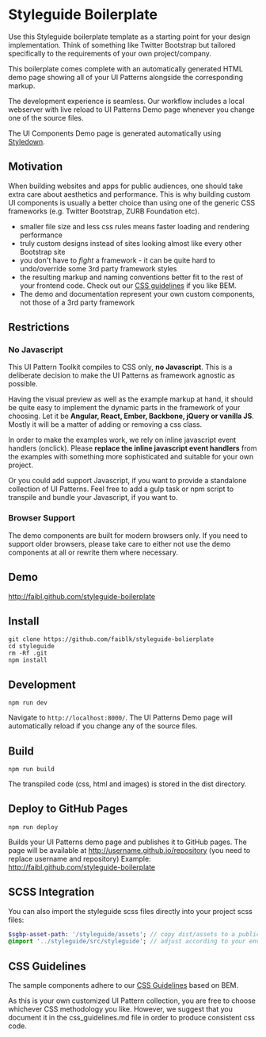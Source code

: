 # Styleguide Boilerplate

Use this Styleguide boilerplate template as a starting point for your design implementation. Think of something like Twitter Bootstrap but tailored specifically to the requirements of your own project/company.

This boilerplate comes complete with an automatically generated HTML demo page showing all of your UI Patterns alongside the corresponding markup.

The development experience is seamless. Our workflow includes a local webserver with live reload to UI Patterns Demo page whenever you change one of the source files.

The UI Components Demo page is generated automatically using [Styledown](https://github.com/styledown/styledown).


## Motivation

When building websites and apps for public audiences, one should take extra care about aesthetics and performance. This is why building custom UI components is usually a better choice than using one of the generic CSS frameworks (e.g. Twitter Bootstrap, ZURB Foundation etc).
 
* smaller file size and less css rules means faster loading and rendering performance
* truly custom designs instead of sites looking almost like every other Bootstrap site
* you don't have to *fight* a framework - it can be quite hard to undo/override some 3rd party framework styles
* the resulting markup and naming conventions better fit to the rest of your frontend code. Check out our [CSS guidelines](css_guidelines.md) if you like BEM. 
* The demo and documentation represent your own custom components, not those of a 3rd party framework

## Restrictions

### No Javascript

This UI Pattern Toolkit compiles to CSS only, **no Javascript**. This is a deliberate decision to make the UI Patterns as framework agnostic as possible.

Having the visual preview as well as the example markup at hand, it should be quite easy to implement the dynamic parts in the framework of your choosing. Let it be **Angular, React, Ember, Backbone, jQuery or vanilla JS**. Mostly it will be a matter of adding or removing a css class.

In order to make the examples work, we rely on inline javascript event handlers (onclick). Please **replace the inline javascript event handlers** from the examples with something more sophisticated and suitable for your own project.

Or you could add support Javascript, if you want to provide a standalone collection of UI Patterns. Feel free to add a gulp task or npm script to transpile and bundle your Javascript, if you want to. 

### Browser Support

The demo components are built for modern browsers only. If you need to support older browsers, please take care to either not use the demo components at all or rewrite them where necessary. 

## Demo

http://faibl.github.com/styleguide-boilerplate

## Install

```
git clone https://github.com/faiblk/styleguide-bolierplate
cd styleguide
rm -Rf .git
npm install
```

## Development

```
npm run dev
```

Navigate to `http://localhost:8000/`. The UI Patterns Demo page will automatically reload if you change any of the source files.

## Build

```
npm run build
```

The transpiled code (css, html and images) is stored in the dist directory. 

## Deploy to GitHub Pages

```
npm run deploy
```

Builds your UI Patterns demo page and publishes it to GitHub pages. The page will be available at http://username.github.io/repository (you need to replace username and repository)
Example: http://faibl.github.com/styleguide-boilerplate

## SCSS Integration

You can also import the styleguide scss files directly into your project scss files:

```sass
$sgbp-asset-path: '/styleguide/assets'; // copy dist/assets to a publicly available path and adjust setting accordingly
@import '../styleguide/src/styleguide'; // adjust according to your environment
```

## CSS Guidelines

The sample components adhere to our [CSS Guidelines](css_guidelines.md) based on BEM.

As this is your own customized UI Pattern collection, you are free to choose whichever CSS methodology you like. However, we suggest that you document it in the css_guidelines.md file in order to produce consistent css code.

